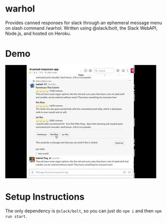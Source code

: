 # warhol
Provides canned responses for slack through an ephemeral message menu on slash command /warhol. Written using @slack/bolt, the Slack WebAPI, Node.js, and hosted on Heroku.
# Demo
[![Demonstration in Channel](preview-pic.jpg)](https://youtu.be/qnQEZWLjwyA "Demonstration in Channel")
# Setup Instructions
The only dependency is `@slack/bolt`, so you can just do `npm i` and then `npm run start`.